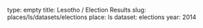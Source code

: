 type: empty
title: Lesotho / Election Results
slug: places/ls/datasets/elections
place: ls
dataset: elections
year: 2014
